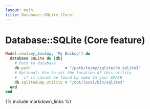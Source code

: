```yaml
---
layout: main
title: Database::SQLite (Core)
---
```


Database::SQLite (Core feature)
===============================

``` rb
Model.new(:my_backup, 'My Backup') do
  database SQLite do |db|
    # Path to database
    db.path               = "/path/to/my/sqlite/db.sqlite3"
    # Optional: Use to set the location of this utility
    #   if it cannot be found by name in your $PATH
    db.sqlitedump_utility = "/opt/local/bin/sqlite3"
  end
end
```

{% include markdown_links %}
